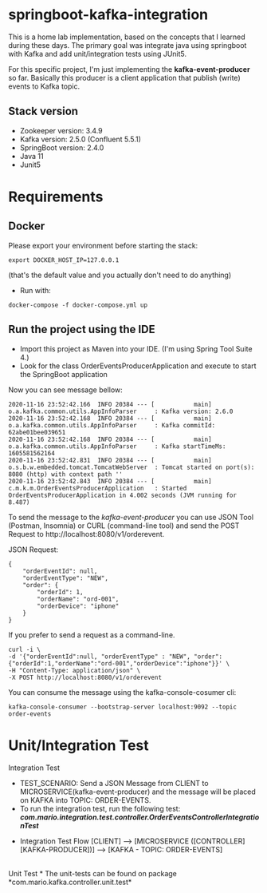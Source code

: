 # springboot-kafka-integration
This is a home lab implementation, based on the concepts that I learned during these days. The primary goal was integrate java using springboot with Kafka and add unit/integration tests using JUnit5.

For this specific project, I'm just implementing the __kafka-event-producer__ so far. Basically this producer is a client application that publish (write) events to Kafka topic.

## Stack version

  - Zookeeper version: 3.4.9
  - Kafka version: 2.5.0 (Confluent 5.5.1)
  - SpringBoot version: 2.4.0
  - Java 11
  - Junit5

# Requirements

## Docker

Please export your environment before starting the stack:
```
export DOCKER_HOST_IP=127.0.0.1
```
(that's the default value and you actually don't need to do anything)

+ Run with:
 ```
 docker-compose -f docker-compose.yml up
 ```
 
 ## Run the project using the IDE 
 + Import this project as Maven into your IDE. (I'm using Spring Tool Suite 4.)
 + Look for the class OrderEventsProducerApplication and execute to start the SpringBoot application
 
Now you can see message bellow:
 
 ```
 2020-11-16 23:52:42.166  INFO 20384 --- [           main] o.a.kafka.common.utils.AppInfoParser     : Kafka version: 2.6.0
2020-11-16 23:52:42.168  INFO 20384 --- [           main] o.a.kafka.common.utils.AppInfoParser     : Kafka commitId: 62abe01bee039651
2020-11-16 23:52:42.168  INFO 20384 --- [           main] o.a.kafka.common.utils.AppInfoParser     : Kafka startTimeMs: 1605581562164
2020-11-16 23:52:42.831  INFO 20384 --- [           main] o.s.b.w.embedded.tomcat.TomcatWebServer  : Tomcat started on port(s): 8080 (http) with context path ''
2020-11-16 23:52:42.843  INFO 20384 --- [           main] c.m.k.m.OrderEventsProducerApplication   : Started OrderEventsProducerApplication in 4.002 seconds (JVM running for 8.487)
```

To send the message to the *kafka-event-producer* you can use JSON Tool (Postman, Insomnia) or CURL (command-line tool) and send the POST Request to http://localhost:8080/v1/orderevent.

JSON Request:
```
{
    "orderEventId": null,
    "orderEventType": "NEW",
    "order": {
        "orderId": 1,
        "orderName": "ord-001",
        "orderDevice": "iphone"
    }
}
```

If you prefer to send a request as a command-line.
```
curl -i \
-d '{"orderEventId":null, "orderEventType" : "NEW", "order":{"orderId":1,"orderName":"ord-001","orderDevice":"iphone"}}' \
-H "Content-Type: application/json" \
-X POST http://localhost:8080/v1/orderevent
```

You can consume the message using the kafka-console-cosumer cli:
```
kafka-console-consumer --bootstrap-server localhost:9092 --topic order-events
```

# Unit/Integration Test

Integration Test 
* TEST_SCENARIO: Send a JSON Message from CLIENT to MICROSERVICE(kafka-event-producer) and the message will be placed on KAFKA into TOPIC: ORDER-EVENTS.
* To run the integration test, run the following test:
__*com.mario.integration.test.controller.OrderEventsControllerIntegrationTest*__

+ Integration Test Flow
[CLIENT] --> [MICROSERVICE  ([CONTROLLER] [KAFKA-PRODUCER])] --> [KAFKA - TOPIC: ORDER-EVENTS]

<br />
Unit Test
* The unit-tests can be found on package *com.mario.kafka.controller.unit.test* 
